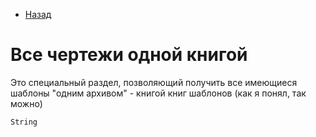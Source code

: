 * [Назад](Readme.md)

# Все чертежи одной книгой

Это специальный раздел, позволяющий получить все имеющиеся шаблоны "одним архивом" - книгой книг шаблонов (как я понял, так можно)

```
String
```

